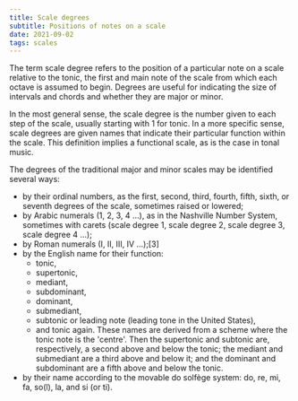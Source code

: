 ```yaml
---
title: Scale degrees
subtitle: Positions of notes on a scale
date: 2021-09-02
tags: scales
---
```


The term scale degree refers to the position of a particular note on a scale relative to the tonic, the first and main note of the scale from which each octave is assumed to begin. Degrees are useful for indicating the size of intervals and chords and whether they are major or minor. 

In the most general sense, the scale degree is the number given to each step of the scale, usually starting with 1 for tonic. In a more specific sense, scale degrees are given names that indicate their particular function within the scale. This definition implies a functional scale, as is the case in tonal music. 

The degrees of the traditional major and minor scales may be identified several ways:

- by their ordinal numbers, as the first, second, third, fourth, fifth, sixth, or seventh degrees of the scale, sometimes raised or lowered;
- by Arabic numerals (1, 2, 3, 4 …), as in the Nashville Number System, sometimes with carets (scale degree 1, scale degree 2, scale degree 3, scale degree 4 …);
- by Roman numerals (I, II, III, IV …);[3]
- by the English name for their function: 
  - tonic, 
  - supertonic, 
  - mediant, 
  - subdominant, 
  - dominant, 
  - submediant, 
  - subtonic or leading note (leading tone in the United States), 
  - and tonic again. 
    These names are derived from a scheme where the tonic note is the 'centre'. Then the supertonic and subtonic are, respectively, a second above and below the tonic; the mediant and submediant are a third above and below it; and the dominant and subdominant are a fifth above and below the tonic.
- by their name according to the movable do solfège system: do, re, mi, fa, so(l), la, and si (or ti).